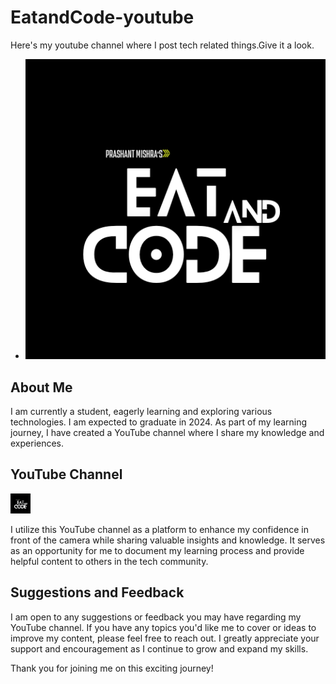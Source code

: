 # EatandCode-youtube


Here's my youtube channel where I post tech related things.Give it a look.
- ![Image](./Monochrome%20Modern%20Technology%20Black%20Logo%281%29.png)



## About Me

I am currently a student, eagerly learning and exploring various technologies. I am expected to graduate in 2024. As part of my learning journey, I have created a YouTube channel where I share my knowledge and experiences.

## YouTube Channel

[<img src="./Monochrome%20Modern%20Technology%20Black%20Logo%281%29.png" alt="YouTube Icon" style="width: 32px; height: 32px;">](https://www.youtube.com/@EatandCode)


I utilize this YouTube channel as a platform to enhance my confidence in front of the camera while sharing valuable insights and knowledge. It serves as an opportunity for me to document my learning process and provide helpful content to others in the tech community.

## Suggestions and Feedback

I am open to any suggestions or feedback you may have regarding my YouTube channel. If you have any topics you'd like me to cover or ideas to improve my content, please feel free to reach out. I greatly appreciate your support and encouragement as I continue to grow and expand my skills.

Thank you for joining me on this exciting journey!
